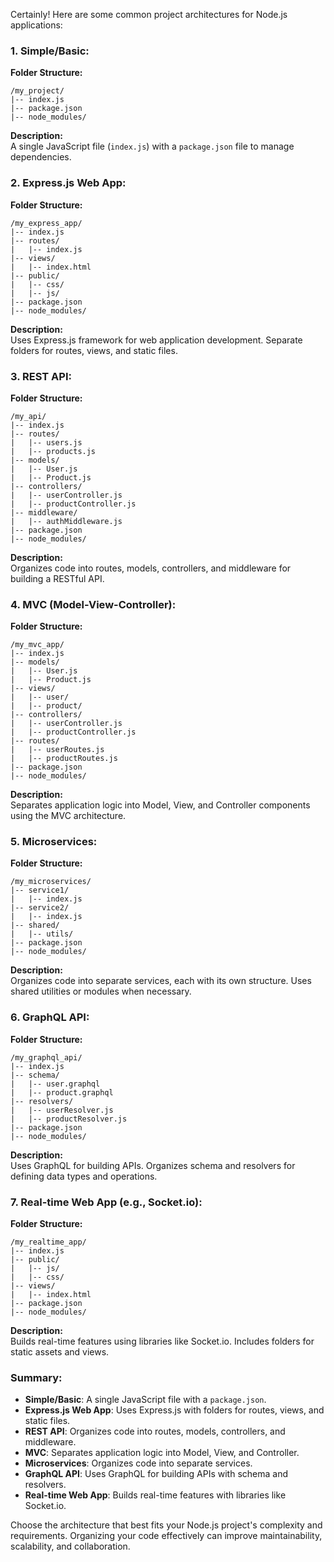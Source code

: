 Certainly! Here are some common project architectures for Node.js applications:

### 1. Simple/Basic:

**Folder Structure:**
```
/my_project/
|-- index.js
|-- package.json
|-- node_modules/
```

**Description:**  
A single JavaScript file (`index.js`) with a `package.json` file to manage dependencies.

### 2. Express.js Web App:

**Folder Structure:**
```
/my_express_app/
|-- index.js
|-- routes/
|   |-- index.js
|-- views/
|   |-- index.html
|-- public/
|   |-- css/
|   |-- js/
|-- package.json
|-- node_modules/
```

**Description:**  
Uses Express.js framework for web application development. Separate folders for routes, views, and static files.

### 3. REST API:

**Folder Structure:**
```
/my_api/
|-- index.js
|-- routes/
|   |-- users.js
|   |-- products.js
|-- models/
|   |-- User.js
|   |-- Product.js
|-- controllers/
|   |-- userController.js
|   |-- productController.js
|-- middleware/
|   |-- authMiddleware.js
|-- package.json
|-- node_modules/
```

**Description:**  
Organizes code into routes, models, controllers, and middleware for building a RESTful API.

### 4. MVC (Model-View-Controller):

**Folder Structure:**
```
/my_mvc_app/
|-- index.js
|-- models/
|   |-- User.js
|   |-- Product.js
|-- views/
|   |-- user/
|   |-- product/
|-- controllers/
|   |-- userController.js
|   |-- productController.js
|-- routes/
|   |-- userRoutes.js
|   |-- productRoutes.js
|-- package.json
|-- node_modules/
```

**Description:**  
Separates application logic into Model, View, and Controller components using the MVC architecture.

### 5. Microservices:

**Folder Structure:**
```
/my_microservices/
|-- service1/
|   |-- index.js
|-- service2/
|   |-- index.js
|-- shared/
|   |-- utils/
|-- package.json
|-- node_modules/
```

**Description:**  
Organizes code into separate services, each with its own structure. Uses shared utilities or modules when necessary.

### 6. GraphQL API:

**Folder Structure:**
```
/my_graphql_api/
|-- index.js
|-- schema/
|   |-- user.graphql
|   |-- product.graphql
|-- resolvers/
|   |-- userResolver.js
|   |-- productResolver.js
|-- package.json
|-- node_modules/
```

**Description:**  
Uses GraphQL for building APIs. Organizes schema and resolvers for defining data types and operations.

### 7. Real-time Web App (e.g., Socket.io):

**Folder Structure:**
```
/my_realtime_app/
|-- index.js
|-- public/
|   |-- js/
|   |-- css/
|-- views/
|   |-- index.html
|-- package.json
|-- node_modules/
```

**Description:**  
Builds real-time features using libraries like Socket.io. Includes folders for static assets and views.

### Summary:

- **Simple/Basic**: A single JavaScript file with a `package.json`.
- **Express.js Web App**: Uses Express.js with folders for routes, views, and static files.
- **REST API**: Organizes code into routes, models, controllers, and middleware.
- **MVC**: Separates application logic into Model, View, and Controller.
- **Microservices**: Organizes code into separate services.
- **GraphQL API**: Uses GraphQL for building APIs with schema and resolvers.
- **Real-time Web App**: Builds real-time features with libraries like Socket.io.

Choose the architecture that best fits your Node.js project's complexity and requirements. Organizing your code effectively can improve maintainability, scalability, and collaboration.